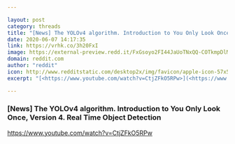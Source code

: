 ```yaml
---

layout: post
category: threads
title: "[News] The YOLOv4 algorithm. Introduction to You Only Look Once, Version 4. Real Time Object Detection"
date: 2020-06-07 14:17:35
link: https://vrhk.co/3h20FxI
image: https://external-preview.redd.it/FxGsoyo2FI44JaUoTNxQQ-COTkmpDlMuBUhRCyTzPxA.jpg?width=480&height=251.308900524&auto=webp&crop=480:251.308900524,smart&s=76c638679a72bd7dbecfa13634f2450030806045
domain: reddit.com
author: "reddit"
icon: http://www.redditstatic.com/desktop2x/img/favicon/apple-icon-57x57.png
excerpt: "[<https://www.youtube.com/watch?v=CtjZFkO5RPw>](<https://www.youtube.com/watch?v=CtjZFkO5RPw>)"

---
```


### [News] The YOLOv4 algorithm. Introduction to You Only Look Once, Version 4. Real Time Object Detection

[<https://www.youtube.com/watch?v=CtjZFkO5RPw>](<https://www.youtube.com/watch?v=CtjZFkO5RPw>)